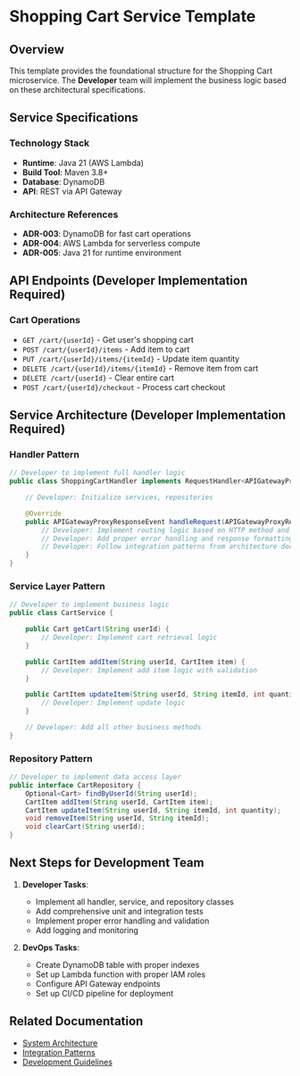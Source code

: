 # Shopping Cart Service Template

## Overview

This template provides the foundational structure for the Shopping Cart microservice. The **Developer** team will implement the business logic based on these architectural specifications.

## Service Specifications

### Technology Stack

- **Runtime**: Java 21 (AWS Lambda)
- **Build Tool**: Maven 3.8+
- **Database**: DynamoDB
- **API**: REST via API Gateway

### Architecture References

- **ADR-003**: DynamoDB for fast cart operations
- **ADR-004**: AWS Lambda for serverless compute
- **ADR-005**: Java 21 for runtime environment

## API Endpoints (Developer Implementation Required)

### Cart Operations

- `GET /cart/{userId}` - Get user's shopping cart
- `POST /cart/{userId}/items` - Add item to cart
- `PUT /cart/{userId}/items/{itemId}` - Update item quantity
- `DELETE /cart/{userId}/items/{itemId}` - Remove item from cart
- `DELETE /cart/{userId}` - Clear entire cart
- `POST /cart/{userId}/checkout` - Process cart checkout

## Service Architecture (Developer Implementation Required)

### Handler Pattern

```java
// Developer to implement full handler logic
public class ShoppingCartHandler implements RequestHandler<APIGatewayProxyRequestEvent, APIGatewayProxyResponseEvent> {

    // Developer: Initialize services, repositories

    @Override
    public APIGatewayProxyResponseEvent handleRequest(APIGatewayProxyRequestEvent request, Context context) {
        // Developer: Implement routing logic based on HTTP method and path
        // Developer: Add proper error handling and response formatting
        // Developer: Follow integration patterns from architecture docs
    }
}
```

### Service Layer Pattern

```java
// Developer to implement business logic
public class CartService {

    public Cart getCart(String userId) {
        // Developer: Implement cart retrieval logic
    }

    public CartItem addItem(String userId, CartItem item) {
        // Developer: Implement add item logic with validation
    }

    public CartItem updateItem(String userId, String itemId, int quantity) {
        // Developer: Implement update logic
    }

    // Developer: Add all other business methods
}
```

### Repository Pattern

```java
// Developer to implement data access layer
public interface CartRepository {
    Optional<Cart> findByUserId(String userId);
    CartItem addItem(String userId, CartItem item);
    CartItem updateItem(String userId, String itemId, int quantity);
    void removeItem(String userId, String itemId);
    void clearCart(String userId);
}
```

## Next Steps for Development Team

1. **Developer Tasks**:

   - Implement all handler, service, and repository classes
   - Add comprehensive unit and integration tests
   - Implement proper error handling and validation
   - Add logging and monitoring

2. **DevOps Tasks**:
   - Create DynamoDB table with proper indexes
   - Set up Lambda function with proper IAM roles
   - Configure API Gateway endpoints
   - Set up CI/CD pipeline for deployment

## Related Documentation

- [System Architecture](../../../docs/architecture/cloudshelf-system-architecture.md)
- [Integration Patterns](../../../docs/architecture/cloudshelf-integration-patterns.md)
- [Development Guidelines](../../../docs/architecture/cloudshelf-development-guidelines.md)
